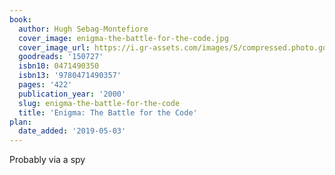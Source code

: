 ```yaml
---
book:
  author: Hugh Sebag-Montefiore
  cover_image: enigma-the-battle-for-the-code.jpg
  cover_image_url: https://i.gr-assets.com/images/S/compressed.photo.goodreads.com/books/1398029433l/150727._SX98_.jpg
  goodreads: '150727'
  isbn10: 0471490350
  isbn13: '9780471490357'
  pages: '422'
  publication_year: '2000'
  slug: enigma-the-battle-for-the-code
  title: 'Enigma: The Battle for the Code'
plan:
  date_added: '2019-05-03'
---
```


Probably via a spy
